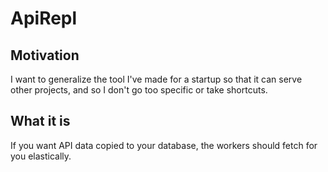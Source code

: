 # ApiRepl
## Motivation
I want to generalize the tool I've made for a startup so that it can serve other projects, and so I don't go too specific or take shortcuts.

## What it is
If you want API data copied to your database, the workers should fetch for you elastically.
